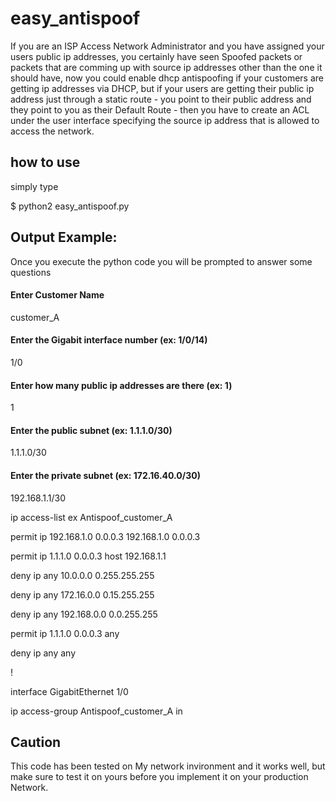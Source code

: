 # easy_antispoof

If you are an ISP Access Network Administrator and you have assigned your
users public ip addresses, you certainly have seen Spoofed packets or
packets that are comming up with source ip addresses other than the one it 
should have, now you could enable dhcp antispoofing if your customers are
getting ip addresses via DHCP, but if your users are getting their public 
ip address just through a static route - you point to their public address
and they point to you as their Default Route - then you have to create an ACL
under the user interface specifying the source ip address that is allowed to
access the network.


## how to use

simply type

$ python2 easy_antispoof.py


## Output Example:

Once you execute the python code you will be prompted to answer some questions

#### Enter Customer Name

customer_A

#### Enter the Gigabit interface number (ex: 1/0/14)

1/0

#### Enter how many public ip addresses are there (ex: 1)

1

#### Enter the public subnet (ex: 1.1.1.0/30)

1.1.1.0/30

#### Enter the private subnet (ex: 172.16.40.0/30)

192.168.1.1/30



ip access-list ex Antispoof_customer_A

 permit ip 192.168.1.0 0.0.0.3 192.168.1.0 0.0.0.3
 
 permit ip 1.1.1.0 0.0.0.3 host 192.168.1.1
 
 deny ip any 10.0.0.0 0.255.255.255
 
 deny ip any 172.16.0.0 0.15.255.255
 
 deny ip any 192.168.0.0 0.0.255.255
 
 permit ip 1.1.1.0 0.0.0.3 any
 
 deny ip any any
 
!

interface GigabitEthernet 1/0

ip access-group Antispoof_customer_A in


## Caution

This code has been tested on My network invironment and it works well,
but make sure to test it on yours before you implement it on your production Network.
